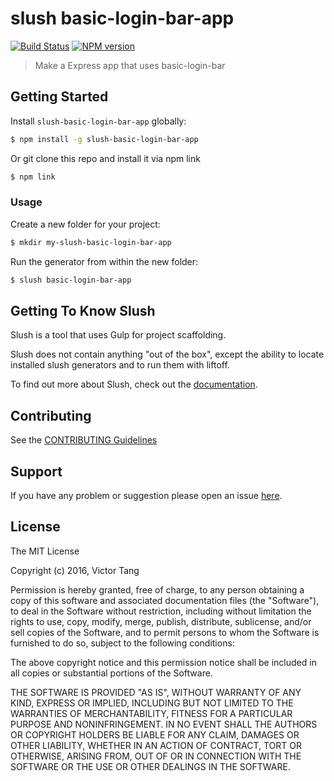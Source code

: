 # slush basic-login-bar-app 

[![Build Status](https://secure.travis-ci.org/vtange/slush-basic-login-bar-app.png?branch=master)](https://travis-ci.org/vtange/slush-basic-login-bar-app) [![NPM version](https://badge-me.herokuapp.com/api/npm/slush-basic-login-bar-app.png)](http://badges.enytc.com/for/npm/slush-basic-login-bar-app)

> Make a Express app that uses basic-login-bar


## Getting Started

Install `slush-basic-login-bar-app` globally:

```bash
$ npm install -g slush-basic-login-bar-app
```

Or git clone this repo and install it via npm link
```bash
$ npm link
```

### Usage

Create a new folder for your project:

```bash
$ mkdir my-slush-basic-login-bar-app
```

Run the generator from within the new folder:

```bash
$ slush basic-login-bar-app
```

## Getting To Know Slush

Slush is a tool that uses Gulp for project scaffolding.

Slush does not contain anything "out of the box", except the ability to locate installed slush generators and to run them with liftoff.

To find out more about Slush, check out the [documentation](https://github.com/slushjs/slush).

## Contributing

See the [CONTRIBUTING Guidelines](https://github.com/vtange/slush-basic-login-bar-app/blob/master/CONTRIBUTING.md)

## Support
If you have any problem or suggestion please open an issue [here](https://github.com/vtange/slush-basic-login-bar-app/issues).

## License 

The MIT License

Copyright (c) 2016, Victor Tang

Permission is hereby granted, free of charge, to any person
obtaining a copy of this software and associated documentation
files (the "Software"), to deal in the Software without
restriction, including without limitation the rights to use,
copy, modify, merge, publish, distribute, sublicense, and/or sell
copies of the Software, and to permit persons to whom the
Software is furnished to do so, subject to the following
conditions:

The above copyright notice and this permission notice shall be
included in all copies or substantial portions of the Software.

THE SOFTWARE IS PROVIDED "AS IS", WITHOUT WARRANTY OF ANY KIND,
EXPRESS OR IMPLIED, INCLUDING BUT NOT LIMITED TO THE WARRANTIES
OF MERCHANTABILITY, FITNESS FOR A PARTICULAR PURPOSE AND
NONINFRINGEMENT. IN NO EVENT SHALL THE AUTHORS OR COPYRIGHT
HOLDERS BE LIABLE FOR ANY CLAIM, DAMAGES OR OTHER LIABILITY,
WHETHER IN AN ACTION OF CONTRACT, TORT OR OTHERWISE, ARISING
FROM, OUT OF OR IN CONNECTION WITH THE SOFTWARE OR THE USE OR
OTHER DEALINGS IN THE SOFTWARE.

